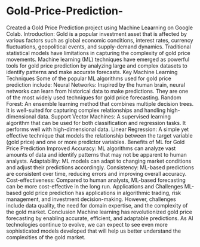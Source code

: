 # Gold-Price-Prediction-

Created a Gold Price Prediction project using Machine Leaarning on Google Colab.
Introduction:
Gold is a popular investment asset that is affected by various factors such as global economic conditions, interest rates, currency fluctuations, geopolitical events, and supply-demand dynamics. Traditional statistical models have limitations in capturing the complexity of gold price movements. Machine learning (ML) techniques have emerged as powerful tools for gold price prediction by analyzing large and complex datasets to identify patterns and make accurate forecasts.
Key Machine Learning Techniques
Some of the popular ML algorithms used for gold price prediction include:
Neural Networks: Inspired by the human brain, neural networks can learn from historical data to make predictions. They are one of the most widely used techniques for gold price forecasting.
Random Forest: An ensemble learning method that combines multiple decision trees. It is well-suited for capturing complex relationships and handling high-dimensional data.
Support Vector Machines: A supervised learning algorithm that can be used for both classification and regression tasks. It performs well with high-dimensional data.
Linear Regression: A simple yet effective technique that models the relationship between the target variable (gold price) and one or more predictor variables.
Benefits of ML for Gold Price Prediction
Improved Accuracy: ML algorithms can analyze vast amounts of data and identify patterns that may not be apparent to human analysts.
Adaptability: ML models can adapt to changing market conditions and adjust their predictions accordingly.
Consistency: ML-based predictions are consistent over time, reducing errors and improving overall accuracy.
Cost-effectiveness: Compared to human analysts, ML-based forecasting can be more cost-effective in the long run.
Applications and Challenges
ML-based gold price prediction has applications in algorithmic trading, risk management, and investment decision-making. However, challenges include data quality, the need for domain expertise, and the complexity of the gold market.
Conclusion
Machine learning has revolutionized gold price forecasting by enabling accurate, efficient, and adaptable predictions. As AI technologies continue to evolve, we can expect to see even more sophisticated models developed that will help us better understand the complexities of the gold market.
